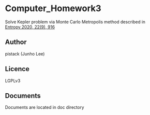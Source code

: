 # Computer_Homework3
Solve Kepler problem via Monte Carlo Metropolis
method described in [Entropy 2020, 22(9), 916](https://doi.org/10.3390/e22090916)

## Author
pistack (Junho Lee)

## Licence
LGPLv3

## Documents
Documents are located in doc directory
